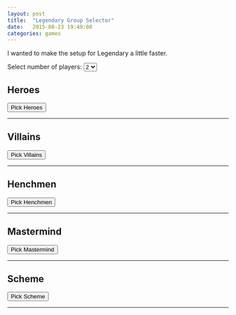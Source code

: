 ```yaml
---
layout: post
title:  "Legendary Group Selector"
date:   2015-08-23 19:49:00
categories: games
---
```

I wanted to make the setup for Legendary a little faster.

<label>Select number of players:</label>
<select id="players" onchange="clearData">
	<option value="2">2</option>
	<option value="3">3</option>
	<option value="4">4</option>
	<option value="5">5</option>
</select>

<h2>Heroes</h2>
<button onclick="pickHeroes();">Pick Heroes</button>
<div id="heroes" class="result">
	
</div>
<hr>

<h2>Villains</h2>
<button onclick="pickVillains();">Pick Villains</button>
<div id="villains" class="result">
	
</div>
<hr>

<h2>Henchmen</h2>
<button onclick="pickHenchmen();">Pick Henchmen</button>
<div id="henchmen" class="result">
	
</div>
<hr>

<h2>Mastermind</h2>
<button onclick="pickMastermind();">Pick Mastermind</button>
<div id="mastermind" class="result">
	
</div>
<hr>

<h2>Scheme</h2>
<button onclick="pickScheme();">Pick Scheme</button>
<div id="scheme" class="result">
	
</div>
<hr>



<script>
	var players = document.getElementById('players');

	function shuffle(array) {
		var i = 0
		, j = 0
		, temp = null

		for (i = array.length - 1; i > 0; i -= 1) {
			j = Math.floor(Math.random() * (i + 1))
			temp = array[i]
			array[i] = array[j]
			array[j] = temp
		}
	}

	function pickVillains(){
		var numPlayers = players.options[players.selectedIndex].value;

		if (numPlayers == 2) {
			var counter = 2;
		} else if (numPlayers == 3 || numPlayers == 4){
			var counter = 3;
		} else {
			var counter = 4;
		};

		var villains = [
			"Spider-Foes",
			"Hydra",
			"Enemies of Asgard",
			"Masters of Evil",
			"Brotherhood"
		]

		shuffle(villains);

		var villainString = "";

		for(i=0;i<counter;i++){
			villainString += (villains[i].toString() + '<br>');
		}
		document.getElementById('villains').innerHTML = villainString;
	}

	function pickHenchmen(){
		var numPlayers = players.options[players.selectedIndex].value;

		if (numPlayers < 4) {
			var counter = 1;
		} else {
			var counter = 2;
		};

		var henchmen = [
			"Sentinels",
			"Doombots",
			"Savage Land Mutants",
			"Hand Ninjas"
		]

		shuffle(henchmen);

		var henchmenString = "";

		for(i=0;i<counter;i++){
			henchmenString += (henchmen[i].toString() + '<br>');
		}
		document.getElementById('henchmen').innerHTML = henchmenString;
	}

	function pickMastermind(){
		var numPlayers = players.options[players.selectedIndex].value;

		var masterminds = [
			"Dr. Doom",
			"Red Skull",
			"Magneto",
			"Loki"
		]

		shuffle(masterminds);

		var mmString = masterminds[0].toString();
			
		document.getElementById('mastermind').innerHTML = mmString;
	}

	function pickHeroes() {
		var numPlayers = players.options[players.selectedIndex].value;

		if (numPlayers == 5) {
			var counter = 6;
		} else {
			var counter = 5;
		};

		var heroes = [
			"Nick Fury",
			"Hawkeye",
			"Thor",
			"Black Widow",
			"Iron Man",
			"The Hulk",
			"Wolverine",
			"Storm",
			"Cyclops",
			"Gambit",
			"Spider Douche",
			"Emma Frost",
			"Rogue",
			"Deadpool"
		];
		
		shuffle(heroes);

		var heroString = "";

		for(i=0;i<counter;i++){
			heroString += (heroes[i].toString() + '<br>');
			
		}
		document.getElementById('heroes').innerHTML = heroString;
	}

	function pickScheme() {
		var schemes = [
			"The Legacy Virus",
			"Midtown Bank Robbery",
			"The Cosmic Cube",
			"Replace Earth's Leaders With Killbots",
			"Secret Invasion of the Skrull Shapeshifters",
			"Super Hero Civil War",
			"Negative Zone Prison Breakthrough",
			"Portals to the Dark Dimension"
		];
		
		shuffle(schemes);

		var heroString = schemes[0].toString();
			
		document.getElementById('scheme').innerHTML = heroString;
	}

	function clearData() {
		var results = document.querySelectorAll('.result');
		for(i=0;i<results.length;i++){
			this.innerHTML = "";	
		}
	}
</script>